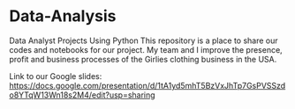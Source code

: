 # Data-Analysis
Data Analyst Projects Using Python
This repository is a place to share our codes and notebooks for our project.
My team and I improve the presence, profit and business processes of the Girlies clothing business in the USA.

Link to our Google slides: 
https://docs.google.com/presentation/d/1tA1yd5mhT5BzVxJhTp7GsPVSSzdo8YTqW13Wn18s2M4/edit?usp=sharing
